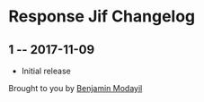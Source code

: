 # Response Jif Changelog

## 1 -- 2017-11-09

* Initial release

Brought to you by [Benjamin Modayil](www.modayil.me)
